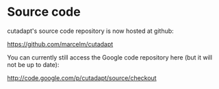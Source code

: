 # Source code #

cutadapt's source code repository is now hosted at github:

https://github.com/marcelm/cutadapt

You can currently still access the Google code repository here (but it will not be up to date):

http://code.google.com/p/cutadapt/source/checkout